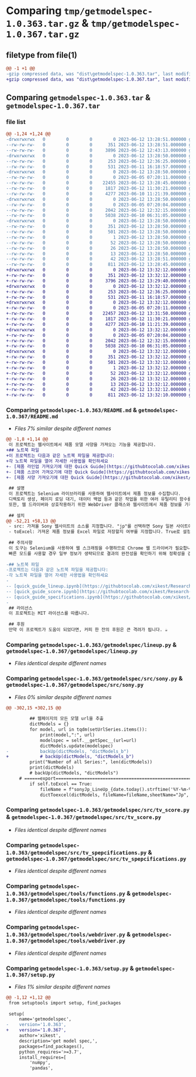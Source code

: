 # Comparing `tmp/getmodelspec-1.0.363.tar.gz` & `tmp/getmodelspec-1.0.367.tar.gz`

## filetype from file(1)

```diff
@@ -1 +1 @@
-gzip compressed data, was "dist\getmodelspec-1.0.363.tar", last modified: Mon Jun 12 13:28:51 2023, max compression
+gzip compressed data, was "dist\getmodelspec-1.0.367.tar", last modified: Mon Jun 12 13:32:12 2023, max compression
```

## Comparing `getmodelspec-1.0.363.tar` & `getmodelspec-1.0.367.tar`

### file list

```diff
@@ -1,24 +1,24 @@
-drwxrwxrwx   0        0        0        0 2023-06-12 13:28:51.000000 getmodelspec-1.0.363/
--rw-rw-rw-   0        0        0      351 2023-06-12 13:28:51.000000 getmodelspec-1.0.363/PKG-INFO
--rw-rw-rw-   0        0        0     3896 2023-06-12 12:43:13.000000 getmodelspec-1.0.363/README.md
-drwxrwxrwx   0        0        0        0 2023-06-12 13:28:50.000000 getmodelspec-1.0.363/getmodelspec/
--rw-rw-rw-   0        0        0      253 2023-06-12 12:36:25.000000 getmodelspec-1.0.363/getmodelspec/__init__.py
--rw-rw-rw-   0        0        0      531 2023-06-11 16:18:57.000000 getmodelspec-1.0.363/getmodelspec/lineup.py
-drwxrwxrwx   0        0        0        0 2023-06-12 13:28:50.000000 getmodelspec-1.0.363/getmodelspec/src/
--rw-rw-rw-   0        0        0        0 2023-06-05 07:20:11.000000 getmodelspec-1.0.363/getmodelspec/src/__init__.py
--rw-rw-rw-   0        0        0    22455 2023-06-12 13:28:45.000000 getmodelspec-1.0.363/getmodelspec/src/sony.py
--rw-rw-rw-   0        0        0     1817 2023-06-12 11:30:21.000000 getmodelspec-1.0.363/getmodelspec/src/tv_score.py
--rw-rw-rw-   0        0        0     4277 2023-06-10 11:21:39.000000 getmodelspec-1.0.363/getmodelspec/src/tv_spepcifications.py
-drwxrwxrwx   0        0        0        0 2023-06-12 13:28:50.000000 getmodelspec-1.0.363/getmodelspec/tools/
--rw-rw-rw-   0        0        0        0 2023-06-05 07:20:04.000000 getmodelspec-1.0.363/getmodelspec/tools/__init__.py
--rw-rw-rw-   0        0        0     2042 2023-06-12 12:32:15.000000 getmodelspec-1.0.363/getmodelspec/tools/functions.py
--rw-rw-rw-   0        0        0     5038 2023-06-10 06:31:05.000000 getmodelspec-1.0.363/getmodelspec/tools/webdriver.py
-drwxrwxrwx   0        0        0        0 2023-06-12 13:28:50.000000 getmodelspec-1.0.363/getmodelspec.egg-info/
--rw-rw-rw-   0        0        0      351 2023-06-12 13:28:50.000000 getmodelspec-1.0.363/getmodelspec.egg-info/PKG-INFO
--rw-rw-rw-   0        0        0      501 2023-06-12 13:28:50.000000 getmodelspec-1.0.363/getmodelspec.egg-info/SOURCES.txt
--rw-rw-rw-   0        0        0        1 2023-06-12 13:28:50.000000 getmodelspec-1.0.363/getmodelspec.egg-info/dependency_links.txt
--rw-rw-rw-   0        0        0       52 2023-06-12 13:28:50.000000 getmodelspec-1.0.363/getmodelspec.egg-info/entry_points.txt
--rw-rw-rw-   0        0        0       26 2023-06-12 13:28:50.000000 getmodelspec-1.0.363/getmodelspec.egg-info/requires.txt
--rw-rw-rw-   0        0        0       13 2023-06-12 13:28:50.000000 getmodelspec-1.0.363/getmodelspec.egg-info/top_level.txt
--rw-rw-rw-   0        0        0       42 2023-06-12 13:28:51.000000 getmodelspec-1.0.363/setup.cfg
--rw-rw-rw-   0        0        0      811 2023-06-12 13:28:45.000000 getmodelspec-1.0.363/setup.py
+drwxrwxrwx   0        0        0        0 2023-06-12 13:32:12.000000 getmodelspec-1.0.367/
+-rw-rw-rw-   0        0        0      351 2023-06-12 13:32:12.000000 getmodelspec-1.0.367/PKG-INFO
+-rw-rw-rw-   0        0        0     3796 2023-06-12 13:29:40.000000 getmodelspec-1.0.367/README.md
+drwxrwxrwx   0        0        0        0 2023-06-12 13:32:12.000000 getmodelspec-1.0.367/getmodelspec/
+-rw-rw-rw-   0        0        0      253 2023-06-12 12:36:25.000000 getmodelspec-1.0.367/getmodelspec/__init__.py
+-rw-rw-rw-   0        0        0      531 2023-06-11 16:18:57.000000 getmodelspec-1.0.367/getmodelspec/lineup.py
+drwxrwxrwx   0        0        0        0 2023-06-12 13:32:12.000000 getmodelspec-1.0.367/getmodelspec/src/
+-rw-rw-rw-   0        0        0        0 2023-06-05 07:20:11.000000 getmodelspec-1.0.367/getmodelspec/src/__init__.py
+-rw-rw-rw-   0        0        0    22457 2023-06-12 13:31:50.000000 getmodelspec-1.0.367/getmodelspec/src/sony.py
+-rw-rw-rw-   0        0        0     1817 2023-06-12 11:30:21.000000 getmodelspec-1.0.367/getmodelspec/src/tv_score.py
+-rw-rw-rw-   0        0        0     4277 2023-06-10 11:21:39.000000 getmodelspec-1.0.367/getmodelspec/src/tv_spepcifications.py
+drwxrwxrwx   0        0        0        0 2023-06-12 13:32:12.000000 getmodelspec-1.0.367/getmodelspec/tools/
+-rw-rw-rw-   0        0        0        0 2023-06-05 07:20:04.000000 getmodelspec-1.0.367/getmodelspec/tools/__init__.py
+-rw-rw-rw-   0        0        0     2042 2023-06-12 12:32:15.000000 getmodelspec-1.0.367/getmodelspec/tools/functions.py
+-rw-rw-rw-   0        0        0     5038 2023-06-10 06:31:05.000000 getmodelspec-1.0.367/getmodelspec/tools/webdriver.py
+drwxrwxrwx   0        0        0        0 2023-06-12 13:32:12.000000 getmodelspec-1.0.367/getmodelspec.egg-info/
+-rw-rw-rw-   0        0        0      351 2023-06-12 13:32:12.000000 getmodelspec-1.0.367/getmodelspec.egg-info/PKG-INFO
+-rw-rw-rw-   0        0        0      501 2023-06-12 13:32:12.000000 getmodelspec-1.0.367/getmodelspec.egg-info/SOURCES.txt
+-rw-rw-rw-   0        0        0        1 2023-06-12 13:32:12.000000 getmodelspec-1.0.367/getmodelspec.egg-info/dependency_links.txt
+-rw-rw-rw-   0        0        0       52 2023-06-12 13:32:12.000000 getmodelspec-1.0.367/getmodelspec.egg-info/entry_points.txt
+-rw-rw-rw-   0        0        0       26 2023-06-12 13:32:12.000000 getmodelspec-1.0.367/getmodelspec.egg-info/requires.txt
+-rw-rw-rw-   0        0        0       13 2023-06-12 13:32:12.000000 getmodelspec-1.0.367/getmodelspec.egg-info/top_level.txt
+-rw-rw-rw-   0        0        0       42 2023-06-12 13:32:12.000000 getmodelspec-1.0.367/setup.cfg
+-rw-rw-rw-   0        0        0      811 2023-06-12 13:32:10.000000 getmodelspec-1.0.367/setup.py
```

### Comparing `getmodelspec-1.0.363/README.md` & `getmodelspec-1.0.367/README.md`

 * *Files 7% similar despite different names*

```diff
@@ -1,8 +1,14 @@
 이 프로젝트는 웹사이트에서 제품 모델 사양을 가져오는 기능을 제공합니다.
+## 노트북 파일
+이 프로젝트는 다음과 같은 노트북 파일을 제공합니다:
+각 노트북 파일을 열어 자세한 사용법을 확인하세요
+- [제품 라인업 가져오기에 대한 Quick Guide](https://githubtocolab.com/xikest/Research-on-the-TV-market/blob/main/quick_guide_lineup.ipynb)
+- [제품 스코어 가져오기에 대한 Quick Guide](https://githubtocolab.com/xikest/Research-on-the-TV-market/blob/main/quick_guide_score.ipynb)
+- [제품 사양 가져오기에 대한 Quick Guide](https://githubtocolab.com/xikest/Research-on-the-TV-market/blob/main/quick_guide_specifications.ipynb)
 
 ## 설명
 이 프로젝트는 Selenium 라이브러리를 사용하여 웹사이트에서 제품 정보를 수집합니다. 
 디렉토리 생성, 페이지 로딩 대기, 데이터 백업 등과 같은 작업을 위한 여러 유틸리티 함수를 포함하고 있습니다. 
 또한, 웹 드라이버와 상호작용하기 위한 WebDriver 클래스와 웹사이트에서 제품 정보를 가져오는 LineUp 클래스가 포함되어 있습니다.
 
 ## 설치
@@ -52,21 +58,13 @@
 - src: 가져올 Sony 웹사이트의 소스를 지정합니다. "jp"를 선택하면 Sony 일본 사이트에서 제품 정보를 가져옵니다.
 - toExcel: 가져온 제품 정보를 Excel 파일로 저장할지 여부를 지정합니다. True로 설정하면 Excel 파일로 저장됩니다.
 
 ## 주의사항
 이 도구는 Selenium을 사용하여 웹 스크래핑을 수행하므로 Chrome 웹 드라이버가 필요합니다. Chrome 웹 드라이버를 설치하고 경로를 올바르게 설정해야 합니다.
 빠른 모드를 사용할 경우 일부 정보가 생략되므로 결과의 완전성을 확인하기 위해 정확성을 검토해야 합니다.
 
-## 노트북 파일
-프로젝트는 다음과 같은 노트북 파일을 제공합니다:
-각 노트북 파일을 열어 자세한 사용법을 확인하세요
-
-- [quick_guide_lineup.ipynb](https://githubtocolab.com/xikest/Research-on-the-TV-market/blob/main/quick_guide_lineup.ipynb): 제품 라인업 가져오기에 대한 빠른 가이드
-- [quick_guide_score.ipynb](https://githubtocolab.com/xikest/Research-on-the-TV-market/blob/main/quick_guide_score.ipynb): 제품 스코어 가져오기에 대한 빠른 가이드
-- [quick_guide_specifications.ipynb](https://githubtocolab.com/xikest/Research-on-the-TV-market/blob/main/quick_guide_specifications.ipynb): 제품 사양 가져오기에 대한 빠른 가이드
-
 ## 라이선스
 이 프로젝트는 MIT 라이선스를 따릅니다.
 
 ## 후원
 만약 이 프로젝트가 도움이 되었다면, 커피 한 잔의 후원은 큰 격려가 됩니다. ☕️
```

### Comparing `getmodelspec-1.0.363/getmodelspec/lineup.py` & `getmodelspec-1.0.367/getmodelspec/lineup.py`

 * *Files identical despite different names*

### Comparing `getmodelspec-1.0.363/getmodelspec/src/sony.py` & `getmodelspec-1.0.367/getmodelspec/src/sony.py`

 * *Files 0% similar despite different names*

```diff
@@ -302,15 +302,15 @@
 
         ## 웹페이지의 모든 모델 url을 추출
         dictModels = {}
         for model, url in tqdm(setUrlSeries.items()):
             print(model,":", url)
             modelspec = self.__getSpec__(url=url)
             dictModels.update(modelspec)
-            backUp(dictModels, "dictModels_b")
+            # backUp(dictModels, "dictModels_b")
         print("Number of all Series:", len(dictModels))
         print(dictModels)
         # backUp(dictModels, "dictModels")
     # ======export====================================================================
         if self.toExcel == True:
             fileName = f"sonyJp_LineUp_{date.today().strftime('%Y-%m-%d')}"
             dictToexcel(dictModels, fileName=fileName,sheetName="Jp", orient_col=False)  # 엑셀 파일로 저장
```

### Comparing `getmodelspec-1.0.363/getmodelspec/src/tv_score.py` & `getmodelspec-1.0.367/getmodelspec/src/tv_score.py`

 * *Files identical despite different names*

### Comparing `getmodelspec-1.0.363/getmodelspec/src/tv_spepcifications.py` & `getmodelspec-1.0.367/getmodelspec/src/tv_spepcifications.py`

 * *Files identical despite different names*

### Comparing `getmodelspec-1.0.363/getmodelspec/tools/functions.py` & `getmodelspec-1.0.367/getmodelspec/tools/functions.py`

 * *Files identical despite different names*

### Comparing `getmodelspec-1.0.363/getmodelspec/tools/webdriver.py` & `getmodelspec-1.0.367/getmodelspec/tools/webdriver.py`

 * *Files identical despite different names*

### Comparing `getmodelspec-1.0.363/setup.py` & `getmodelspec-1.0.367/setup.py`

 * *Files 1% similar despite different names*

```diff
@@ -1,12 +1,12 @@
 from setuptools import setup, find_packages
 
 setup(
     name='getmodelspec',
-    version='1.0.363',
+    version='1.0.367',
     author='xikest',
     description='get model spec,',
     packages=find_packages(),
     python_requires='>=3.7',
     install_requires=[
         'numpy',
         'pandas',
```

